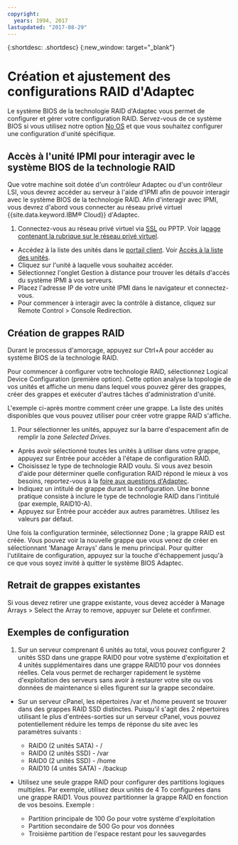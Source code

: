 ```yaml
---
copyright:
  years: 1994, 2017
lastupdated: "2017-08-29"
---
```


{:shortdesc: .shortdesc}
{:new_window: target="_blank"}

# Création et ajustement des configurations RAID d'Adaptec

Le système BIOS de la technologie RAID d'Adaptec vous permet de configurer et gérer votre configuration RAID. Servez-vous de ce système BIOS si vous utilisez notre option [No OS](introduction-no-os.html) et que vous souhaitez configurer une configuration d'unité spécifique. 

## Accès à l'unité IPMI pour interagir avec le système BIOS de la technologie RAID

Que votre machine soit dotée d'un contrôleur Adaptec ou d'un contrôleur LSI, vous devrez accéder au serveur à l'aide d'IPMI afin de pouvoir interagir avec le système BIOS de la technologie RAID. Afin d'interagir avec IPMI, vous devrez d'abord vous connecter au réseau privé virtuel {{site.data.keyword.IBM&reg; Cloud}} d'Adaptec. 
1. Connectez-vous au réseau privé virtuel via [SSL](/infrastructure/vpn/ssl-vpn-connections.html) ou PPTP. Voir la[page contenant la rubrique sur le réseau privé virtuel](/infrastructure/vpn/index.html).
* Accédez à la liste des unités dans le [portail client](https://control.softlayer.com/). Voir [Accès à la liste des unités](/vsi/vsi_managing.html).
* Cliquez sur l'unité à laquelle vous souhaitez accéder. 
* Sélectionnez l'onglet Gestion à distance pour trouver les détails d'accès du système IPMI à vos serveurs. 
* Placez l'adresse IP de votre unité IPMI dans le navigateur et connectez-vous. 
* Pour commencer à interagir avec la contrôle à distance, cliquez sur Remote Control > Console Redirection. 

## Création de grappes RAID

Durant le processus d'amorçage, appuyez sur Ctrl+A pour accéder au système BIOS de la technologie RAID. 

Pour commencer à configurer votre technologie RAID, sélectionnez Logical Device Configuration (première option). Cette option analyse la topologie de vos unités et affiche un menu dans lequel vous pouvez gérer des grappes, créer des grappes et exécuter d'autres tâches d'administration d'unité. 

L'exemple ci-après montre comment créer une grappe. La liste des unités disponibles que vous pouvez utiliser pour créer votre grappe RAID s'affiche. 

1. Pour sélectionner les unités, appuyez sur la barre d'espacement afin de remplir la zone *Selected Drives*. 
* Après avoir sélectionné toutes les unités à utiliser dans votre grappe, appuyez sur Entrée pour accéder à l'étape de configuration RAID. 
* Choisissez le type de technologie RAID voulu. Si vous avez besoin d'aide pour déterminer quelle configuration RAID répond le mieux à vos besoins, reportez-vous à la [foire aux questions d'Adaptec](http://www.adaptec.com/en-us/_common/compatibility/_education/raid_level_compar_wp.htm).
* Indiquez un intitulé de grappe durant la configuration. Une bonne pratique consiste à inclure le type de technologie RAID dans l'intitulé (par exemple, RAID10-A). 
* Appuyez sur Entrée pour accéder aux autres paramètres. Utilisez les valeurs par défaut. 

Une fois la configuration terminée, sélectionnez Done ; la grappe RAID est créée. Vous pouvez voir la nouvelle grappe que vous venez de créer en sélectionnant 'Manage Arrays' dans le menu principal. Pour quitter l'utilitaire de configuration, appuyez sur la touche d'échappement jusqu'à ce que vous soyez invité à quitter le système BIOS Adaptec. 

## Retrait de grappes existantes

Si vous devez retirer une grappe existante, vous devez accéder à Manage Arrays > Select the Array to remove, appuyer sur Delete et confirmer. 

## Exemples de configuration

1. Sur un serveur comprenant 6 unités au total, vous pouvez configurer 2 unités SSD dans une grappe RAID0 pour votre système d'exploitation et 4 unités supplémentaires dans une grappe RAID10 pour vos données réelles. Cela vous permet de recharger rapidement le système d'exploitation des serveurs sans avoir à restaurer votre site ou vos données de maintenance si elles figurent sur la grappe secondaire. 

* Sur un serveur cPanel, les répertoires /var et /home peuvent se trouver dans des grappes RAID SSD distinctes. Puisqu'il s'agit des 2 répertoires utilisant le plus d'entrées-sorties sur un serveur cPanel, vous pouvez potentiellement réduire les temps de réponse du site avec les paramètres suivants : 
  * RAID0 (2 unités SATA) - /
  * RAID0 (2 unités SSD) - /var
  * RAID0 (2 unités SSD) - /home
  * RAID10 (4 unités SATA) - /backup

* Utilisez une seule grappe RAID pour configurer des partitions logiques multiples. Par exemple, utilisez deux unités de 4 To configurées dans une grappe RAID1. Vous pouvez partitionner la grappe RAID en fonction de vos besoins. Exemple :
  * Partition principale de 100 Go pour votre système d'exploitation
  * Partition secondaire de 500 Go pour vos données
  * Troisième partition de l'espace restant pour les sauvegardes
